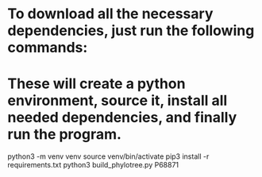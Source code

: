 # To download all the necessary dependencies, just run the following commands:
# These will create a python environment, source it, install all needed dependencies, and finally run the program.

python3 -m venv venv
source venv/bin/activate
pip3 install -r requirements.txt
python3 build_phylotree.py P68871 
